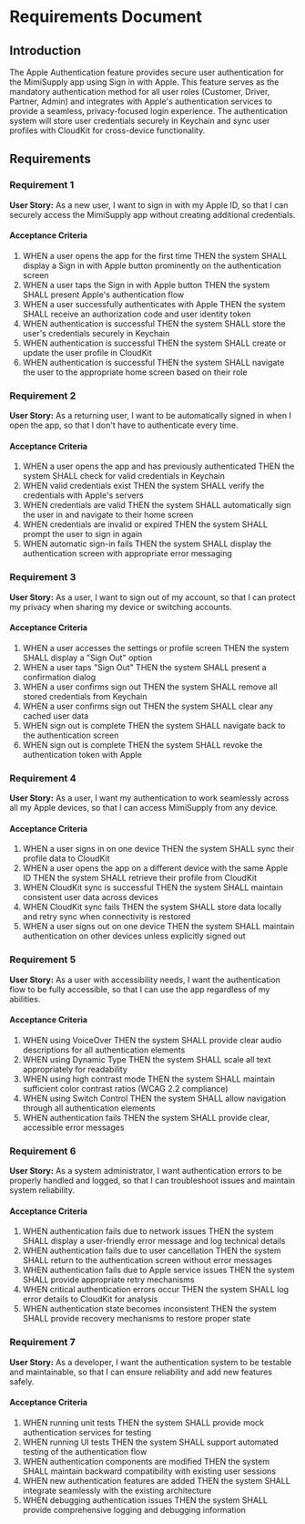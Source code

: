 # Requirements Document

## Introduction

The Apple Authentication feature provides secure user authentication for the MimiSupply app using Sign in with Apple. This feature serves as the mandatory authentication method for all user roles (Customer, Driver, Partner, Admin) and integrates with Apple's authentication services to provide a seamless, privacy-focused login experience. The authentication system will store user credentials securely in Keychain and sync user profiles with CloudKit for cross-device functionality.

## Requirements

### Requirement 1

**User Story:** As a new user, I want to sign in with my Apple ID, so that I can securely access the MimiSupply app without creating additional credentials.

#### Acceptance Criteria

1. WHEN a user opens the app for the first time THEN the system SHALL display a Sign in with Apple button prominently on the authentication screen
2. WHEN a user taps the Sign in with Apple button THEN the system SHALL present Apple's authentication flow
3. WHEN a user successfully authenticates with Apple THEN the system SHALL receive an authorization code and user identity token
4. WHEN authentication is successful THEN the system SHALL store the user's credentials securely in Keychain
5. WHEN authentication is successful THEN the system SHALL create or update the user profile in CloudKit
6. WHEN authentication is successful THEN the system SHALL navigate the user to the appropriate home screen based on their role

### Requirement 2

**User Story:** As a returning user, I want to be automatically signed in when I open the app, so that I don't have to authenticate every time.

#### Acceptance Criteria

1. WHEN a user opens the app and has previously authenticated THEN the system SHALL check for valid credentials in Keychain
2. WHEN valid credentials exist THEN the system SHALL verify the credentials with Apple's servers
3. WHEN credentials are valid THEN the system SHALL automatically sign the user in and navigate to their home screen
4. WHEN credentials are invalid or expired THEN the system SHALL prompt the user to sign in again
5. WHEN automatic sign-in fails THEN the system SHALL display the authentication screen with appropriate error messaging

### Requirement 3

**User Story:** As a user, I want to sign out of my account, so that I can protect my privacy when sharing my device or switching accounts.

#### Acceptance Criteria

1. WHEN a user accesses the settings or profile screen THEN the system SHALL display a "Sign Out" option
2. WHEN a user taps "Sign Out" THEN the system SHALL present a confirmation dialog
3. WHEN a user confirms sign out THEN the system SHALL remove all stored credentials from Keychain
4. WHEN a user confirms sign out THEN the system SHALL clear any cached user data
5. WHEN sign out is complete THEN the system SHALL navigate back to the authentication screen
6. WHEN sign out is complete THEN the system SHALL revoke the authentication token with Apple

### Requirement 4

**User Story:** As a user, I want my authentication to work seamlessly across all my Apple devices, so that I can access MimiSupply from any device.

#### Acceptance Criteria

1. WHEN a user signs in on one device THEN the system SHALL sync their profile data to CloudKit
2. WHEN a user opens the app on a different device with the same Apple ID THEN the system SHALL retrieve their profile from CloudKit
3. WHEN CloudKit sync is successful THEN the system SHALL maintain consistent user data across devices
4. WHEN CloudKit sync fails THEN the system SHALL store data locally and retry sync when connectivity is restored
5. WHEN a user signs out on one device THEN the system SHALL maintain authentication on other devices unless explicitly signed out

### Requirement 5

**User Story:** As a user with accessibility needs, I want the authentication flow to be fully accessible, so that I can use the app regardless of my abilities.

#### Acceptance Criteria

1. WHEN using VoiceOver THEN the system SHALL provide clear audio descriptions for all authentication elements
2. WHEN using Dynamic Type THEN the system SHALL scale all text appropriately for readability
3. WHEN using high contrast mode THEN the system SHALL maintain sufficient color contrast ratios (WCAG 2.2 compliance)
4. WHEN using Switch Control THEN the system SHALL allow navigation through all authentication elements
5. WHEN authentication fails THEN the system SHALL provide clear, accessible error messages

### Requirement 6

**User Story:** As a system administrator, I want authentication errors to be properly handled and logged, so that I can troubleshoot issues and maintain system reliability.

#### Acceptance Criteria

1. WHEN authentication fails due to network issues THEN the system SHALL display a user-friendly error message and log technical details
2. WHEN authentication fails due to user cancellation THEN the system SHALL return to the authentication screen without error messages
3. WHEN authentication fails due to Apple service issues THEN the system SHALL provide appropriate retry mechanisms
4. WHEN critical authentication errors occur THEN the system SHALL log error details to CloudKit for analysis
5. WHEN authentication state becomes inconsistent THEN the system SHALL provide recovery mechanisms to restore proper state

### Requirement 7

**User Story:** As a developer, I want the authentication system to be testable and maintainable, so that I can ensure reliability and add new features safely.

#### Acceptance Criteria

1. WHEN running unit tests THEN the system SHALL provide mock authentication services for testing
2. WHEN running UI tests THEN the system SHALL support automated testing of the authentication flow
3. WHEN authentication components are modified THEN the system SHALL maintain backward compatibility with existing user sessions
4. WHEN new authentication features are added THEN the system SHALL integrate seamlessly with the existing architecture
5. WHEN debugging authentication issues THEN the system SHALL provide comprehensive logging and debugging information
